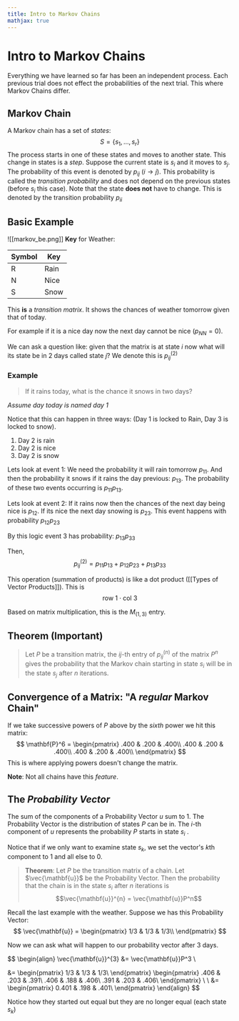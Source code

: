 ```yaml
---
title: Intro to Markov Chains
mathjax: true
---
```


# Intro to Markov Chains
Everything we have learned so far has been an independent process. Each previous trial does not effect the probabilities of the next trial. This where Markov Chains differ. 

## Markov Chain
A Markov chain has a set of *states*:
$$S = \{s_1, \dotso, s_r\}$$
The process starts in one of these states and moves to another state. This change in states is a *step*. Suppose the current state is $s_i$ and it moves to $s_j$. The probability of this event is denoted by $p_{ij}$ ($i \to j$). This probability is called the *transition probability* and does not depend on the previous states (before $s_i$ this case). Note that the state **does not** have to change. This is denoted by the transition probability $p_{ii}$

## Basic Example
![[markov_be.png]]
**Key** for Weather:

| Symbol | Key  |
| ------ | ---- |
| R      | Rain |
| N      | Nice |
| S      | Snow     |

This **is** a *transition matrix*. It shows the chances of weather tomorrow given that of today. 

For example if it is a nice day now the next day cannot be nice ($p_{NN} = 0$). 

We can ask a question like: given that the matrix is at state $i$ now what will its state be in 2 days called state $j$? We denote this is $p_{ij}^{(2)}$

### Example
> If it rains today, what is the chance it snows in two days?

*Assume day today is named day 1*

Notice that this can happen in three ways: (Day 1 is locked to Rain, Day 3 is locked to snow). 
1. Day 2 is rain
2. Day 2 is nice
3. Day 2 is snow

Lets look at event $1$:
We need the probability it will rain tomorrow $p_{11}$. And then the probability it snows if it rains the day previous: $p_{13}$. 
The probability of these two events occurring is $p_{11}p_{13}$.

Lets look at event $2$:
If it rains now then the chances of the next day being nice is $p_{12}$. If its nice the next day snowing is $p_{23}$. This event happens with probability $p_{12}p_{23}$ 

By this logic event $3$ has probability: $p_{13}p_{33}$ 

Then, 
$$p_{ij}^{(2)} = p_{11}p_{13} + p_{12}p_{23} + p_{13}p_{33}$$

This operation (summation of products) is like a dot product ([[Types of Vector Products]]). This is 
$$\text{row 1}\cdot\text{col 3}$$

Based on matrix multiplication, this is the $M_{(1, 3)}$ entry.

## Theorem (Important)
> Let $P$ be a transition matrix, the $ij$-th entry of $p_{ij}^{(n)}$ of the matrix $P^{n}$ gives the probability that the Markov chain starting in state $s_i$  will be in the state $s_j$ after $n$ iterations.  

## Convergence of a Matrix: "A *regular* Markov Chain"

If we take successive powers of $P$ above by the *sixth* power we hit this matrix:
$$
\mathbf{P}^6 = 
\begin{pmatrix}
        .400 & .200 & .400\\
        .400 & .200 & .400\\
        .400 & .200 & .400\\
\end{pmatrix}
$$
This is where applying powers doesn't change the matrix.

**Note**: Not all chains have this *feature*. 

## The *Probability Vector*
The sum of the components of a Probability Vector $u$ sum to $1$. The Probability Vector is the distribution of states $P$ can be in. The $i$-th component of $u$ represents the probability $P$ starts in state $s_i$ .

Notice that if we only want to examine state $s_k$, we set the vector's $k$th component to $1$ and all else to $0$. 

> **Theorem**:
> Let $P$ be the transition matrix of a chain. Let $\vec{\mathbf{u}}$ be the Probability Vector. Then the probability that the chain is in the state $s_i$ after $n$ iterations is $$\vec{\mathbf{u}}^{n} =  \vec{\mathbf{u}}P^n$$ 

Recall the last example with the weather.
Suppose we has this Probability Vector: 
$$
\vec{\mathbf{u}} = \begin{pmatrix}
        1/3 & 1/3 & 1/3\\
\end{pmatrix}
$$

Now we can ask what will happen to our probability vector after $3$ days.

$$
\begin{align}
\vec{\mathbf{u}}^{3} &= \vec{\mathbf{u}}P^3 \\

&= \begin{pmatrix}
        1/3 & 1/3 & 1/3\\
\end{pmatrix}
\begin{pmatrix}
        .406 & .203 & .391\\
        .406 & .188 & .406\\
        .391 & .203 & .406\\
\end{pmatrix}
 \\ \\ 
&= \begin{pmatrix}
        0.401 & .198 & .401\\
\end{pmatrix}
\end{align}
$$

Notice how they started out equal but they are no longer equal (each state $s_k$)